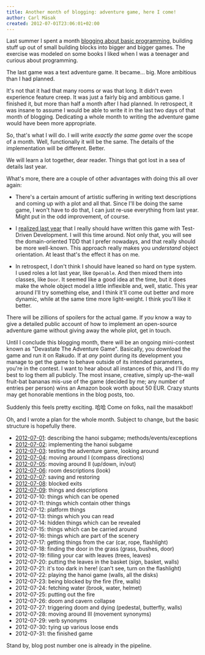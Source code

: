 ```yaml
---
title: Another month of blogging: adventure game, here I come!
author: Carl Mäsak
created: 2012-07-01T23:06:01+02:00
---
```

Last summer I spent a month [blogging about basic
programming](http://strangelyconsistent.org/blog/a-month-of-blogging-about-programming-fundamentals),
building stuff up out of small building blocks into bigger and bigger games.
The exercise was modeled on some books I liked when I was a teenager and
curious about programming.

The last game was a text adventure game. It became... big. More ambitious than
I had planned.

It's not that it had that many rooms or was that long. It didn't even
experience feature creep. It was just a fairly big and ambitious game. I
finished it, but more than half a month after I had planned. In retrospect, it
was insane to assume I would be able to write it in the last two days of that
month of blogging. Dedicating a whole month to writing the adventure game would
have been more appropriate.

So, that's what I will do. I will write *exactly the same game* over the scope
of a month. Well, functionally it will be the same. The details of the
implementation will be different. Better.

We will learn a lot together, dear reader. Things that got lost in a sea of
details last year.

What's more, there are a couple of other advantages with doing this all over
again:

* There's a certain amount of artistic suffering in writing text descriptions
  and coming up with a plot and all that. Since I'll be doing the same game, I
  won't have to do that, I can just re-use everything from last year. Might put
  in the odd improvement, of course.

* I [realized last year](http://strangelyconsistent.org/blog/what-i-learned-from-the-june-blogging)
  that I really should have written this game with Test-Driven Development. I
  will this time around. Not only that, you will see the domain-oriented TDD
  that I prefer nowadays, and that really should be more well-known. This
  approach really makes you *understand* object orientation. At least that's
  the effect it has on me.

* In retrospect, I don't think I should have leaned so hard on type
  system. I used roles a lot last year, like `Openable`. And then mixed them
  into classes, like `Door`. It seemed like a good idea at the time, but it
  does make the whole object model a little inflexible and, well, static. This
  year around I'll try something else, and I think it'll come out better and
  more dynamic, while at the same time more light-weight. I think you'll like
  it better.

There will be zillions of spoilers for the actual game. If *you* know a way to
give a detailed public account of how to implement an open-source adventure
game without giving away the whole plot, get in touch.

Until I conclude this blogging month, there will be an ongoing mini-contest
known as "Devastate The Adventure Game". Basically, you download the game and
run it on Rakudo. If at *any* point during its development you manage to get
the game to behave outside of its intended parameters, you're in the contest. I
want to hear about all instances of this, and I'll do my best to log them all
publicly. The most insane, creative, simply up-the-wall fruit-bat bananas
mis-use of the game (decided by me; any number of entries per person) wins an
Amazon book worth about 50 EUR. Crazy stunts may get honorable mentions in
the blog posts, too.

Suddenly this feels pretty exciting. 哈哈 Come on folks, nail the masakbot!

Oh, and I wrote a plan for the whole month. Subject to change, but the basic
structure is hopefully there.

* [2012-07-01](http://strangelyconsistent.org/blog/july-1-2012-hanoi-as-a-black-box): describing the hanoi subgame; methods/events/exceptions
* [2012-07-02](http://strangelyconsistent.org/blog/july-2-2012-implementing-hanoi): implementing the hanoi subgame
* [2012-07-03](http://strangelyconsistent.org/blog/july-3-testing-the-adventure-game-looking-around): testing the adventure game, looking around
* [2012-07-04](http://strangelyconsistent.org/blog/july-4-moving-around-i-compass-directions): moving around I (compass directions)
* [2012-07-05](http://strangelyconsistent.org/blog/july-5-moving-around-ii-up-down-in-out): moving around II (up/down, in/out)
* [2012-07-06](http://strangelyconsistent.org/blog/july-6-room-descriptions-look): room descriptions (look)
* [2012-07-07](http://strangelyconsistent.org/blog/july-7-saving-and-restoring): saving and restoring
* [2012-07-08](http://strangelyconsistent.org/blog/july-8-blocked-exits): blocked exits
* [2012-07-09](http://strangelyconsistent.org/blog/july-9-things-and-descriptions): things and descriptions
* 2012-07-10: things which can be opened
* 2012-07-11: things which contain other things
* 2012-07-12: platform things
* 2012-07-13: things which you can read
* 2012-07-14: hidden things which can be revealed
* 2012-07-15: things which can be carried around
* 2012-07-16: things which are part of the scenery
* 2012-07-17: getting things from the car (car, rope, flashlight)
* 2012-07-18: finding the door in the grass (grass, bushes, door)
* 2012-07-19: filling your car with leaves (trees, leaves)
* 2012-07-20: putting the leaves in the basket (sign, basket, walls)
* 2012-07-21: it's too dark in here! (can't see, turn on the flashlight)
* 2012-07-22: playing the hanoi game (walls, all the disks)
* 2012-07-23: being blocked by the fire (fire, walls)
* 2012-07-24: fetching water (brook, water, helmet)
* 2012-07-25: putting out the fire
* 2012-07-26: doom and cavern collapse
* 2012-07-27: triggering doom and dying (pedestal, butterfly, walls)
* 2012-07-28: moving around III (movement synonyms)
* 2012-07-29: verb synonyms
* 2012-07-30: tying up various loose ends
* 2012-07-31: the finished game

Stand by, blog post number one is already in the pipeline.
